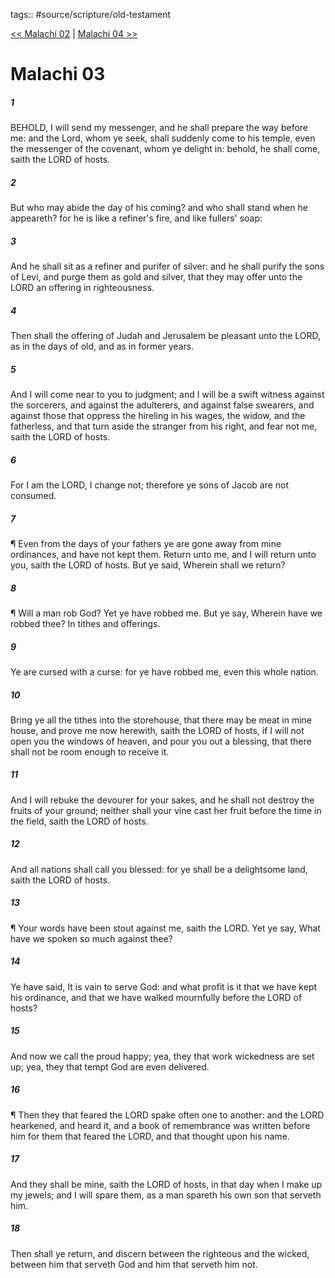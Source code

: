 tags:: #source/scripture/old-testament

[<< Malachi 02](old-testament/39_Malachi/Malachi_02.md) | [Malachi 04 >>](old-testament/39_Malachi/Malachi_04.md)

# Malachi 03

##### 1

BEHOLD, I will send my messenger, and he shall prepare the way before me: and the Lord, whom ye seek, shall suddenly come to his temple, even the messenger of the covenant, whom ye delight in: behold, he shall come, saith the LORD of hosts.

##### 2

But who may abide the day of his coming? and who shall stand when he appeareth? for he is like a refiner's fire, and like fullers' soap:

##### 3

And he shall sit as a refiner and purifer of silver: and he shall purify the sons of Levi, and purge them as gold and silver, that they may offer unto the LORD an offering in righteousness.

##### 4

Then shall the offering of Judah and Jerusalem be pleasant unto the LORD, as in the days of old, and as in former years.

##### 5

And I will come near to you to judgment; and I will be a swift witness against the sorcerers, and against the adulterers, and against false swearers, and against those that oppress the hireling in his wages, the widow, and the fatherless, and that turn aside the stranger from his right, and fear not me, saith the LORD of hosts.

##### 6

For I am the LORD, I change not; therefore ye sons of Jacob are not consumed.

##### 7

¶ Even from the days of your fathers ye are gone away from mine ordinances, and have not kept them. Return unto me, and I will return unto you, saith the LORD of hosts. But ye said, Wherein shall we return?

##### 8

¶ Will a man rob God? Yet ye have robbed me. But ye say, Wherein have we robbed thee? In tithes and offerings.

##### 9

Ye are cursed with a curse: for ye have robbed me, even this whole nation.

##### 10

Bring ye all the tithes into the storehouse, that there may be meat in mine house, and prove me now herewith, saith the LORD of hosts, if I will not open you the windows of heaven, and pour you out a blessing, that there shall not be room enough to receive it.

##### 11

And I will rebuke the devourer for your sakes, and he shall not destroy the fruits of your ground; neither shall your vine cast her fruit before the time in the field, saith the LORD of hosts.

##### 12

And all nations shall call you blessed: for ye shall be a delightsome land, saith the LORD of hosts.

##### 13

¶ Your words have been stout against me, saith the LORD. Yet ye say, What have we spoken so much against thee?

##### 14

Ye have said, It is vain to serve God: and what profit is it that we have kept his ordinance, and that we have walked mournfully before the LORD of hosts?

##### 15

And now we call the proud happy; yea, they that work wickedness are set up; yea, they that tempt God are even delivered.

##### 16

¶ Then they that feared the LORD spake often one to another: and the LORD hearkened, and heard it, and a book of remembrance was written before him for them that feared the LORD, and that thought upon his name.

##### 17

And they shall be mine, saith the LORD of hosts, in that day when I make up my jewels; and I will spare them, as a man spareth his own son that serveth him.

##### 18

Then shall ye return, and discern between the righteous and the wicked, between him that serveth God and him that serveth him not.
